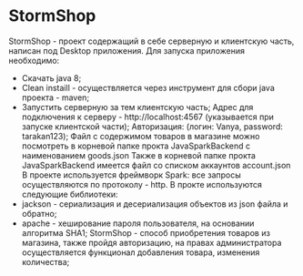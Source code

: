 # StormShop

StormShop - проект содержащий в себе серверную и клиентскую часть, написан под Desktop приложения.
Для запуска приложения необходимо:
- Скачать java 8;
- Clean instaill - осуществляется через инструмент для сбори java проекта - maven;
- Запустить серверную за тем клиентскую часть;
Адрес для подключения к серверу - http://localhost:4567 (указывается при запуске клиентской части);
Авторизация: (логин: Vanya, password: tarakan123); 
Файл с содержимом товаров в магазине можно посмотреть в корневой папке прокта JavaSparkBackend с наименованием goods.json
Также в корневой папке прокта JavaSparkBackend имеется файл со списком аккаунтов account.json
В проекте используется фреймворк Spark: все запросы осуществляются по протоколу - http.
В прокте используются следующие библиотеки:
- jackson - сериализация и десериализация объектов из json файла и обратно;
- apache - хеширование пароля пользователя, на основании алгоритма SHA1;
  StormShop - способ приобретения товаров из магазина, также пройдя авторизацию, на правах администратора осуществляется функционал добавления товара, изменения количества;
